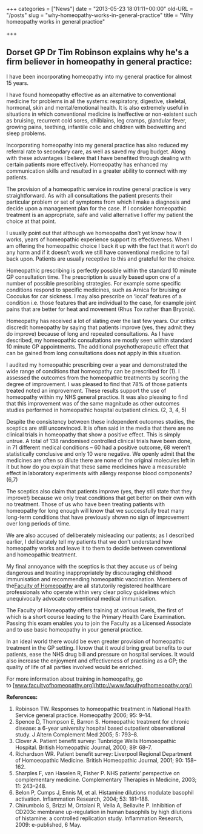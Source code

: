+++
categories = ["News"]
date = "2013-05-23 18:01:11+00:00"
old-URL = "/posts"
slug = "why-homeopathy-works-in-general-practice"
title = "Why homeopathy works in general practice"

+++

## Dorset GP Dr Tim Robinson explains why he's a firm believer in homeopathy in general practice:

I have been incorporating homeopathy into my general practice for almost 15 years.

I have found homeopathy effective as an alternative to conventional medicine for problems in all the systems: respiratory, digestive, skeletal, hormonal, skin and mental/emotional health. It is also extremely useful in situations in which conventional medicine is ineffective or non-existent such as bruising, recurrent cold sores, chilblains, leg cramps, glandular fever, growing pains, teething, infantile colic and children with bedwetting and sleep problems.

Incorporating homeopathy into my general practice has also reduced my referral rate to secondary care, as well as saved my drug budget. Along with these advantages I believe that I have benefited through dealing with certain patients more effectively. Homeopathy has enhanced my communication skills and resulted in a greater ability to connect with my patients.

The provision of a homeopathic service in routine general practice is very straightforward. As with all consultations the patient presents their particular problem or set of symptoms from which I make a diagnosis and decide upon a management plan for the case. If I consider homeopathic treatment is an appropriate, safe and valid alternative I offer my patient the choice at that point.

I usually point out that although we homeopaths don’t yet know how it works, years of homeopathic experience support its effectiveness. When I am offering the homeopathic choice I back it up with the fact that it won’t do any harm and if it doesn’t work we still have conventional medicine to fall back upon. Patients are usually receptive to this and grateful for the choice.

Homeopathic prescribing is perfectly possible within the standard 10 minute GP consultation time. The prescription is usually based upon one of a number of possible prescribing strategies. For example some specific conditions respond to specific medicines, such as Arnica for bruising or Cocculus for car sickness. I may also prescribe on ‘local’ features of a condition i.e. those features that are individual to the case, for example joint pains that are better for heat and movement (Rhus Tox rather than Bryonia).

Homeopathy has received a lot of slating over the last few years. Our critics discredit homeopathy by saying that patients improve (yes, they admit they do improve) because of long and repeated consultations. As I have described, my homeopathic consultations are mostly seen within standard 10 minute GP appointments. The additional psychotherapeutic effect that can be gained from long consultations does not apply in this situation.

I audited my homeopathic prescribing over a year and demonstrated the wide range of conditions that homeopathy can be prescribed for (1). I assessed the outcomes from the homeopathic treatments by scoring the degree of improvement. I was pleased to find that 78% of those patients treated noted an improvement. These results support the use of homeopathy within my NHS general practice. It was also pleasing to find that this improvement was of the same magnitude as other outcomes studies performed in homeopathic hospital outpatient clinics. (2, 3, 4, 5)

Despite the consistency between these independent outcomes studies, the sceptics are still unconvinced. It is often said in the media that there are no clinical trials in homeopathy that show a positive effect. This is simply untrue. A total of 138 randomised controlled clinical trials have been done, in 71 different medical conditions – 60 had a positive outcome, 68 weren’t statistically conclusive and only 10 were negative. We openly admit that the medicines are often so dilute there are none of the original molecules left in it but how do you explain that these same medicines have a measurable effect in laboratory experiments with allergy response blood components? (6,7)

The sceptics also claim that patients improve (yes, they still state that they improve!) because we only treat conditions that get better on their own with no treatment. Those of us who have been treating patients with homeopathy for long enough will know that we successfully treat many long-term conditions that have previously shown no sign of improvement over long periods of time.

We are also accused of deliberately misleading our patients; as I described earlier, I deliberately tell my patients that we don’t understand how homeopathy works and leave it to them to decide between conventional and homeopathic treatment.

My final annoyance with the sceptics is that they accuse us of being dangerous and treating inappropriately by discouraging childhood immunisation and recommending homeopathic vaccination. Members of the[Faculty of Homeopathy](http://www.facultyofhomeopathy.org/) are all statutorily registered healthcare professionals who operate within very clear policy guidelines which unequivocally advocate conventional medical immunisation.

The Faculty of Homeopathy offers training at various levels, the first of which is a short course leading to the Primary Health Care Examination. Passing this exam enables you to join the Faculty as a Licensed Associate and to use basic homeopathy in your general practice.

In an ideal world there would be even greater provision of homeopathic treatment in the GP setting. I know that it would bring great benefits to our patients, ease the NHS drug bill and pressure on hospital services. It would also increase the enjoyment and effectiveness of practising as a GP; the quality of life of all parties involved would be enriched.

For more information about training in homeopathy, go to [www.facultyofhomeopathy.org](http://www.facultyofhomeopathy.org/)

**References:**
1. Robinson TW. Responses to homeopathic treatment in National Health Service general practice. Homeopathy 2006; 95: 9–14.
2. Spence D, Thompson E, Barron S. Homeopathic treatment for chronic disease: a 6-year university hospital based outpatient observational study. J Altern Complement Med 2005; 5: 793–8.
3. Clover A. Patient benefit survey: Tunbridge Wells Homoeopathic Hospital. British Homeopathic Journal, 2000; 89: 68–7.
4. Richardson WR. Patient benefit survey: Liverpool Regional Department of Homoeopathic Medicine. British Homeopathic Journal, 2001; 90: 158–162.
5. Sharples F, van Haselen R, Fisher P. NHS patients’ perspective on complementary medicine. Complementary Therapies in Medicine, 2003; 11: 243–248.
6. Belon P, Cumps J, Ennis M, et al. Histamine dilutions modulate basophil activation. Inflammation Research, 2004; 53: 181–188.
7. Chirumbolo S, Brizzi M, Ortolani R, Vella A, Bellavite P. Inhibition of CD203c membrane up-regulation in human basophils by high dilutions of histamine: a controlled replication study. Inflammation Research, 2009: e-published, 6 May.
